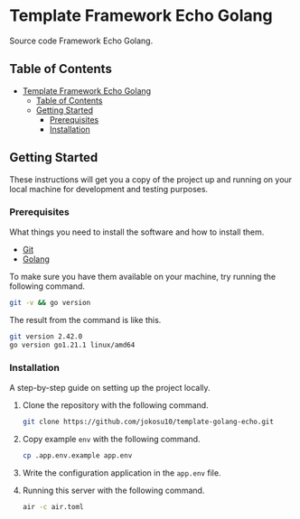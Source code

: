 # Template Framework Echo Golang

Source code Framework Echo Golang.

## Table of Contents

- [Template Framework Echo Golang](#template-framework-echo-golang)
  - [Table of Contents](#table-of-contents)
  - [Getting Started](#getting-started)
    - [Prerequisites](#prerequisites)
    - [Installation](#installation)

## Getting Started

These instructions will get you a copy of the project up and running on your local machine for development and testing purposes.

### Prerequisites

What things you need to install the software and how to install them.

- [Git](https://git-scm.com/downloads)
- [Golang](https://go.dev/dl/)

To make sure you have them available on your machine, try running the following command.

```bash
git -v && go version
```

The result from the command is like this.

```bash
git version 2.42.0
go version go1.21.1 linux/amd64
```

### Installation

A step-by-step guide on setting up the project locally.

1.  Clone the repository with the following command.

    ```bash
    git clone https://github.com/jokosu10/template-golang-echo.git
    ```

2.  Copy example `env` with the following command.

    ```bash
    cp .app.env.example app.env
    ```

3.  Write the configuration application in the `app.env` file.

4.  Running this server with the following command.

    ```bash
    air -c air.toml
    ```
